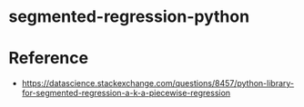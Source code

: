 # segmented-regression-python

# Reference
- https://datascience.stackexchange.com/questions/8457/python-library-for-segmented-regression-a-k-a-piecewise-regression
